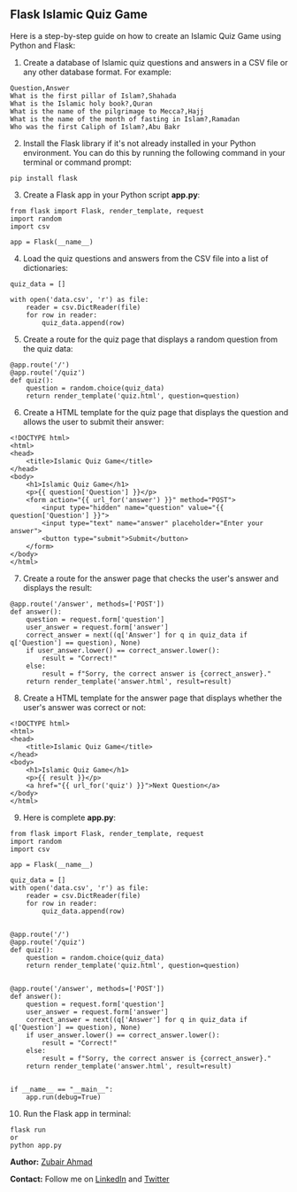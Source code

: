 ## Flask Islamic Quiz Game 
Here is a step-by-step guide on how to create an Islamic Quiz Game using Python and Flask:

1. Create a database of Islamic quiz questions and answers in a CSV file or any other database format. For example:

```
Question,Answer
What is the first pillar of Islam?,Shahada
What is the Islamic holy book?,Quran
What is the name of the pilgrimage to Mecca?,Hajj
What is the name of the month of fasting in Islam?,Ramadan
Who was the first Caliph of Islam?,Abu Bakr
```

2. Install the Flask library if it's not already installed in your Python environment. You can do this by running the following command in your terminal or command prompt:

```pip install flask```

3. Create a Flask app in your Python script **app.py**:

```
from flask import Flask, render_template, request
import random
import csv

app = Flask(__name__)
```
4. Load the quiz questions and answers from the CSV file into a list of dictionaries:

```
quiz_data = []

with open('data.csv', 'r') as file:
    reader = csv.DictReader(file)
    for row in reader:
        quiz_data.append(row)
```
5. Create a route for the quiz page that displays a random question from the quiz data:

```
@app.route('/')
@app.route('/quiz')
def quiz():
    question = random.choice(quiz_data)
    return render_template('quiz.html', question=question)
```
6. Create a HTML template for the quiz page that displays the question and allows the user to submit their answer:
```
<!DOCTYPE html>
<html>
<head>
    <title>Islamic Quiz Game</title>
</head>
<body>
    <h1>Islamic Quiz Game</h1>
    <p>{{ question['Question'] }}</p>
    <form action="{{ url_for('answer') }}" method="POST">
        <input type="hidden" name="question" value="{{ question['Question'] }}">
        <input type="text" name="answer" placeholder="Enter your answer">
        <button type="submit">Submit</button>
    </form>
</body>
</html>
```
7. Create a route for the answer page that checks the user's answer and displays the result:
``` 
@app.route('/answer', methods=['POST'])
def answer():
    question = request.form['question']
    user_answer = request.form['answer']
    correct_answer = next((q['Answer'] for q in quiz_data if q['Question'] == question), None)
    if user_answer.lower() == correct_answer.lower():
        result = "Correct!"
    else:
        result = f"Sorry, the correct answer is {correct_answer}."
    return render_template('answer.html', result=result)
```
8. Create a HTML template for the answer page that displays whether the user's answer was correct or not:
```
<!DOCTYPE html>
<html>
<head>
    <title>Islamic Quiz Game</title>
</head>
<body>
    <h1>Islamic Quiz Game</h1>
    <p>{{ result }}</p>
    <a href="{{ url_for('quiz') }}">Next Question</a>
</body>
</html>
 ```
9. Here is complete **app.py**:
``` 
from flask import Flask, render_template, request
import random
import csv

app = Flask(__name__)

quiz_data = []
with open('data.csv', 'r') as file:
    reader = csv.DictReader(file)
    for row in reader:
        quiz_data.append(row)


@app.route('/')
@app.route('/quiz')
def quiz():
    question = random.choice(quiz_data)
    return render_template('quiz.html', question=question)


@app.route('/answer', methods=['POST'])
def answer():
    question = request.form['question']
    user_answer = request.form['answer']
    correct_answer = next((q['Answer'] for q in quiz_data if q['Question'] == question), None)
    if user_answer.lower() == correct_answer.lower():
        result = "Correct!"
    else:
        result = f"Sorry, the correct answer is {correct_answer}."
    return render_template('answer.html', result=result)


if __name__ == "__main__":
    app.run(debug=True)
```
10. Run the Flask app in terminal:
```
flask run
or
python app.py
```
**Author:** [Zubair Ahmad](https://zubairwazir.github.io/)

**Contact:** Follow me on [LinkedIn](https://www.linkedin.com/in/zubairwazir/) and [Twitter](https://twitter.com/zubairwazir777)